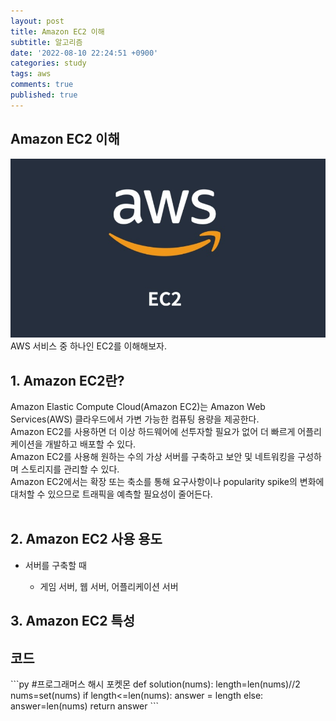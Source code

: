 ```yaml
---
layout: post
title: Amazon EC2 이해
subtitle: 알고리즘
date: '2022-08-10 22:24:51 +0900'
categories: study
tags: aws
comments: true
published: true
---
```

## Amazon EC2 이해
<img src="/assets/img/aws.jpg" title="aws.jpg" alt="aws.jpg"/><br>
AWS 서비스 중 하나인 EC2를 이해해보자.<br>
<h2>1. Amazon EC2란?</h2>
Amazon Elastic Compute Cloud(Amazon EC2)는 Amazon Web Services(AWS) 클라우드에서 가변 가능한 컴퓨팅 용량을 제공한다.<br>
Amazon EC2를 사용하면 더 이상 하드웨어에 선투자할 필요가 없어 더 빠르게 어플리케이션을 개발하고 배포할 수 있다.<br>
Amazon EC2를 사용해 원하는 수의 가상 서버를 구축하고 보안 및 네트워킹을 구성하며 스토리지를 관리할 수 있다.<br>
Amazon EC2에서는 확장 또는 축소를 통해 요구사항이나 popularity spike의 변화에 대처할 수 있으므로 트래픽을 예측할 필요성이 줄어든다.<br>
<br>
<h2>2. Amazon EC2 사용 용도</h2>
<ul>
    <li>서버를 구축할 때</li>
    <ul>
        <li>게임 서버, 웹 서버, 어플리케이션 서버</li>
    </ul>
</ul>
<h2>3. Amazon EC2 특성</h2>

<h2>코드</h2>
```py
#프로그래머스 해시 포켓몬
def solution(nums):
    length=len(nums)//2
    nums=set(nums)
    if length<=len(nums):
        answer = length
    else:
        answer=len(nums)
    return answer
```



